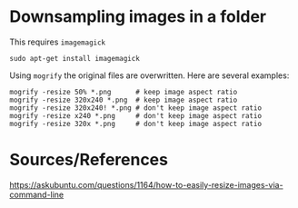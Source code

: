 # Downsampling images in a folder
This requires `imagemagick`
```
sudo apt-get install imagemagick
```

Using `mogrify` the original files are overwritten. Here are several examples:

```
mogrify -resize 50% *.png      # keep image aspect ratio
mogrify -resize 320x240 *.png  # keep image aspect ratio
mogrify -resize 320x240! *.png # don't keep image aspect ratio
mogrify -resize x240 *.png     # don't keep image aspect ratio
mogrify -resize 320x *.png     # don't keep image aspect ratio
```

# Sources/References
https://askubuntu.com/questions/1164/how-to-easily-resize-images-via-command-line
